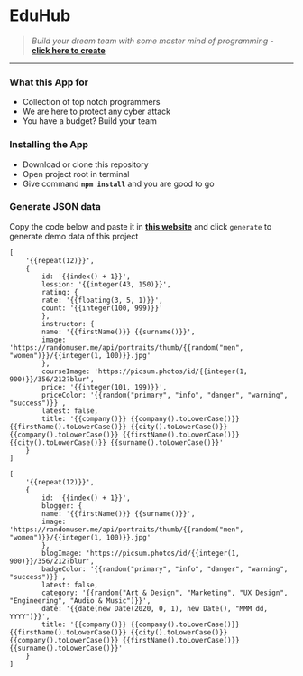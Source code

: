 # EduHub
>_Build your dream team with some master mind of programming_ - __[click here to create](https://callbackwarriors.netlify.app/)__

---

### What this App for
- Collection of top notch programmers
- We are here to protect any cyber attack
- You have a budget? Build your team

### Installing the App
- Download or clone this repository
- Open project root in terminal
- Give command __`npm install`__ and you are good to go

### Generate JSON data
Copy the code below and paste it in __[this website](https://www.json-generator.com/)__ and click `generate` to generate demo data of this project

```
[
    '{{repeat(12)}}',
    {
        id: '{{index() + 1}}',
        lession: '{{integer(43, 150)}}',
        rating: {
        rate: '{{floating(3, 5, 1)}}',
        count: '{{integer(100, 999)}}'
        },
        instructor: {
        name: '{{firstName()}} {{surname()}}',
        image: 'https://randomuser.me/api/portraits/thumb/{{random("men", "women")}}/{{integer(1, 100)}}.jpg'
        },
        courseImage: 'https://picsum.photos/id/{{integer(1, 900)}}/356/212?blur',
        price: '{{integer(101, 199)}}',
        priceColor: '{{random("primary", "info", "danger", "warning", "success")}}',
        latest: false,
        title: '{{company()}} {{company().toLowerCase()}} {{firstName().toLowerCase()}} {{city().toLowerCase()}} {{company().toLowerCase()}} {{firstName().toLowerCase()}} {{city().toLowerCase()}} {{surname().toLowerCase()}}'
    }
]
```


```
[
    '{{repeat(12)}}',
    {
        id: '{{index() + 1}}',
        blogger: {
        name: '{{firstName()}} {{surname()}}',
        image: 'https://randomuser.me/api/portraits/thumb/{{random("men", "women")}}/{{integer(1, 100)}}.jpg'
        },
        blogImage: 'https://picsum.photos/id/{{integer(1, 900)}}/356/212?blur',
        badgeColor: '{{random("primary", "info", "danger", "warning", "success")}}',
        latest: false,
        category: '{{random("Art & Design", "Marketing", "UX Design", "Engineering", "Audio & Music")}}',
        date: '{{date(new Date(2020, 0, 1), new Date(), "MMM dd, YYYY")}}',
        title: '{{company()}} {{company().toLowerCase()}} {{firstName().toLowerCase()}} {{city().toLowerCase()}} {{company().toLowerCase()}} {{firstName().toLowerCase()}} {{surname().toLowerCase()}}'
    }
]
```
